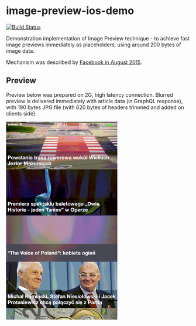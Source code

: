 image-preview-ios-demo
============
[![Build Status](https://travis-ci.org/GaborWnuk/image-preview-ios-demo.svg?branch=master)](https://travis-ci.org/GaborWnuk/image-preview-ios-demo)

Demonstration implementation of Image Preview technique - to achieve fast image previews immediately as placeholders, using around 200 bytes of image data.

Mechanism was described by [Facebook in August 2015](https://code.facebook.com/posts/991252547593574/the-technology-behind-preview-photos/).

## Preview

Preview below was prepared on 2G, high latency connection. Blurred preview is delivered immediately with article data (in GraphQL response), with 190 bytes JPG file (with 620 bytes of headers trimmed and added on clients side).

![Preview](preview_z.gif)
